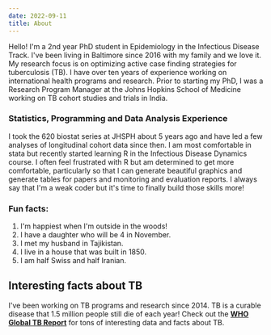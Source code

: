 ```yaml
---
date: 2022-09-11
title: About
---
```


Hello! I'm a 2nd year PhD student in Epidemiology in the Infectious Disease Track. I've been living in Baltimore since 2016 with my family and we love it. My research focus is on optimizing active case finding strategies for tuberculosis (TB). I have over ten years of experience working on international health programs and research. Prior to starting my PhD, I was a Research Program Manager at the Johns Hopkins School of Medicine working on TB cohort studies and trials in India. 

### Statistics, Programming and Data Analysis Experience

I took the 620 biostat series at JHSPH about 5 years ago and have led a few analyses of longitudinal cohort data since then. I am most comfortable in stata but recently started learning R in the Infectious Disease Dynamics course. I often feel frustrated with R but am determined to get more comfortable, particularly so that I can generate beautiful graphics and generate tables for papers and monitoring and evaluation reports. I always say that I'm a weak coder but it's time to finally build those skills more!

### Fun facts: 

1. I'm happiest when I'm outside in the woods!
1. I have a daughter who will be 4 in November.
1. I met my husband in Tajikistan.
1. I live in a house that was built in 1850.
1. I am half Swiss and half Iranian. 

## Interesting facts about TB

I've been working on TB programs and research since 2014. TB is a curable disease that 1.5 million people still die of each year! Check out the [**WHO Global TB Report**](https://www.who.int/publications/i/item/9789240037021) for tons of interesting data and facts about TB.

